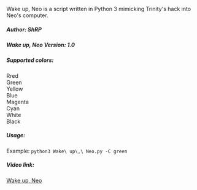 Wake up, Neo is a script written in Python 3 mimicking Trinity's hack into Neo's computer.

##### Author: ShRP

##### Wake up, Neo Version: 1.0

##### Supported colors:

Rred<br />
Green<br />
Yellow<br />
Blue<br />
Magenta<br />
Cyan<br />
White<br />
Black

##### Usage:

Example: `python3 Wake\ up\,\ Neo.py -C green`<br />

##### Video link:

[Wake up, Neo](https://youtu.be/nKawRswwxCw)

